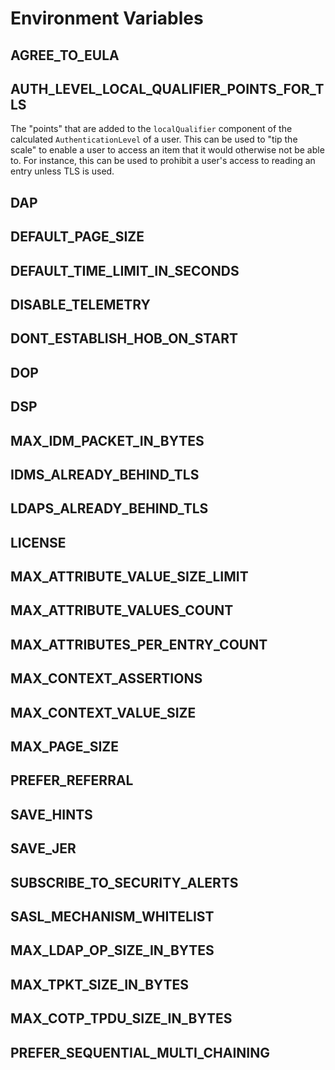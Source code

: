 # Environment Variables

## AGREE_TO_EULA
## AUTH_LEVEL_LOCAL_QUALIFIER_POINTS_FOR_TLS

The "points" that are added to the `localQualifier` component of the
calculated `AuthenticationLevel` of a user. This can be used to "tip the scale"
to enable a user to access an item that it would otherwise not be able to. For
instance, this can be used to prohibit a user's access to reading an entry
unless TLS is used.

## DAP
## DEFAULT_PAGE_SIZE
## DEFAULT_TIME_LIMIT_IN_SECONDS
## DISABLE_TELEMETRY
## DONT_ESTABLISH_HOB_ON_START
## DOP
## DSP
## MAX_IDM_PACKET_IN_BYTES
## IDMS_ALREADY_BEHIND_TLS
## LDAPS_ALREADY_BEHIND_TLS
## LICENSE
## MAX_ATTRIBUTE_VALUE_SIZE_LIMIT
## MAX_ATTRIBUTE_VALUES_COUNT
## MAX_ATTRIBUTES_PER_ENTRY_COUNT
## MAX_CONTEXT_ASSERTIONS
## MAX_CONTEXT_VALUE_SIZE
## MAX_PAGE_SIZE
## PREFER_REFERRAL
## SAVE_HINTS
## SAVE_JER
## SUBSCRIBE_TO_SECURITY_ALERTS
## SASL_MECHANISM_WHITELIST
## MAX_LDAP_OP_SIZE_IN_BYTES
## MAX_TPKT_SIZE_IN_BYTES
## MAX_COTP_TPDU_SIZE_IN_BYTES
## PREFER_SEQUENTIAL_MULTI_CHAINING
